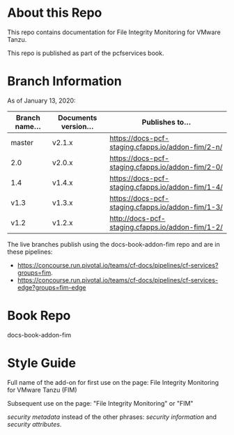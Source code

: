 # About this Repo

This repo contains documentation for File Integrity Monitoring for VMware Tanzu.

This repo is published as part of the pcfservices book.

# Branch Information

As of January 13, 2020:

| Branch name… | Documents version… | Publishes to… |
|-------------|----------------|----------------|
| master      | v2.1.x     | https://docs-pcf-staging.cfapps.io/addon-fim/2-n/ |
| 2.0        | v2.0.x     | https://docs-pcf-staging.cfapps.io/addon-fim/2-0/ |
| 1.4        | v1.4.x     | https://docs-pcf-staging.cfapps.io/addon-fim/1-4/ |
| v1.3        | v1.3.x     | https://docs-pcf-staging.cfapps.io/addon-fim/1-3/ |
| v1.2        | v1.2.x     | http://docs-pcf-staging.cfapps.io/addon-fim/1-2/ |

The live branches publish using the docs-book-addon-fim repo and are in these pipelines:

+ https://concourse.run.pivotal.io/teams/cf-docs/pipelines/cf-services?groups=fim.
+ https://concourse.run.pivotal.io/teams/cf-docs/pipelines/cf-services-edge?groups=fim-edge

# Book Repo

docs-book-addon-fim

# Style Guide

Full name of the add-on for first use on the page: File Integrity Monitoring for VMware Tanzu (FIM)

Subsequent use on the page: "File Integrity Monitoring" or "FIM"

_security metadata_ instead of the other phrases: _security information_ and _security attributes_.
